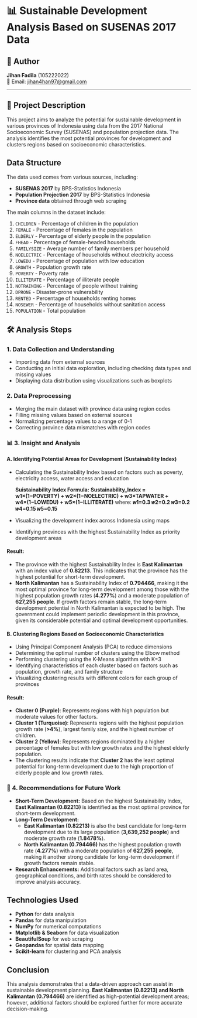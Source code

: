 # 📊 Sustainable Development Analysis Based on SUSENAS 2017 Data

## 👥 Author   
**Jihan Fadila** (105222022)  
📧 Email: jihan4han97@gmail.com

---

## 📌 Project Description
This project aims to analyze the potential for sustainable development in various provinces of Indonesia using data from the 2017 National Socioeconomic Survey (SUSENAS) and population projection data. The analysis identifies the most potential provinces for development and clusters regions based on socioeconomic characteristics.

## Data Structure
The data used comes from various sources, including:
- **SUSENAS 2017** by BPS-Statistics Indonesia
- **Population Projection 2017** by BPS-Statistics Indonesia
- **Province data** obtained through web scraping

The main columns in the dataset include:

1. `CHILDREN` - Percentage of children in the population
2. `FEMALE` - Percentage of females in the population
3. `ELDERLY` - Percentage of elderly people in the population
4. `FHEAD` - Percentage of female-headed households
5. `FAMILYSIZE` - Average number of family members per household
6. `NOELECTRIC` - Percentage of households without electricity access
7. `LOWEDU` - Percentage of population with low education
8. `GROWTH` - Population growth rate
9. `POVERTY` - Poverty rate
10. `ILLITERATE` - Percentage of illiterate people
11. `NOTRAINING` - Percentage of people without training
12. `DPRONE` - Disaster-prone vulnerability
13. `RENTED` - Percentage of households renting homes
14. `NOSEWER` - Percentage of households without sanitation access
15. `POPULATION` - Total population

## 🛠 Analysis Steps

### 1. Data Collection and Understanding
- Importing data from external sources
- Conducting an initial data exploration, including checking data types and missing values
- Displaying data distribution using visualizations such as boxplots

### 2. Data Preprocessing
- Merging the main dataset with province data using region codes
- Filling missing values based on external sources
- Normalizing percentage values to a range of 0-1
- Correcting province data mismatches with region codes

### 📊 3. Insight and Analysis
#### **A. Identifying Potential Areas for Development (Sustainability Index)**
- Calculating the Sustainability Index based on factors such as poverty, electricity access, water access and education

  **Suistainability Index Formula:**
  **Sustainability_Index = w1×(1−POVERTY) + w2×(1−NOELECTRIC) + w3×TAPWATER + w4×(1−LOWEDU) + w5×(1−ILLITERATE)**
  where:
  **𝑤1=0.3
  𝑤2=0.2
  𝑤3=0.2
  𝑤4=0.15
  𝑤5=0.15**
  
- Visualizing the development index across Indonesia using maps
- Identifying provinces with the highest Sustainability Index as priority development areas

#### **Result:**
- The province with the highest Sustainability Index is **East Kalimantan** with an index value of **0.82213**. This indicates that the province has the highest potential for short-term development.
- **North Kalimantan** has a Sustainability Index of **0.794466**, making it the most optimal province for long-term development among those with the highest population growth rates (**4.277%**) and a moderate population of **627,255 people**. If growth factors remain stable, the long-term development potential in North Kalimantan is expected to be high. The government could implement periodic development in this province, given its considerable potential and optimal development opportunities.

#### **B. Clustering Regions Based on Socioeconomic Characteristics**
- Using Principal Component Analysis (PCA) to reduce dimensions
- Determining the optimal number of clusters using the Elbow method
- Performing clustering using the K-Means algorithm with K=3
- Identifying characteristics of each cluster based on factors such as population, growth rate, and family structure
- Visualizing clustering results with different colors for each group of provinces

#### **Result:**
- **Cluster 0 (Purple)**: Represents regions with high population but moderate values for other factors.
- **Cluster 1 (Turquoise)**: Represents regions with the highest population growth rate (**>4%**), largest family size, and the highest number of children.
- **Cluster 2 (Yellow)**: Represents regions dominated by a higher percentage of females but with low growth rates and the highest elderly population.
- The clustering results indicate that **Cluster 2** has the least optimal potential for long-term development due to the high proportion of elderly people and low growth rates.

### 🎯 4. Recommendations for Future Work
- **Short-Term Development:** Based on the highest Sustainability Index, **East Kalimantan (0.82213)** is identified as the most optimal province for short-term development.
- **Long-Term Development:**
  - **East Kalimantan (0.82213)** is also the best candidate for long-term development due to its large population (**3,639,252 people**) and moderate growth rate (**1.8478%**).
  - **North Kalimantan (0.794466)** has the highest population growth rate (**4.277%**) with a moderate population of **627,255 people**, making it another strong candidate for long-term development if growth factors remain stable.
- **Research Enhancements:** Additional factors such as land area, geographical conditions, and birth rates should be considered to improve analysis accuracy.

## Technologies Used
- **Python** for data analysis
- **Pandas** for data manipulation
- **NumPy** for numerical computations
- **Matplotlib & Seaborn** for data visualization
- **BeautifulSoup** for web scraping
- **Geopandas** for spatial data mapping
- **Scikit-learn** for clustering and PCA analysis

## Conclusion
This analysis demonstrates that a data-driven approach can assist in sustainable development planning. **East Kalimantan (0.82213) and North Kalimantan (0.794466)** are identified as high-potential development areas; however, additional factors should be explored further for more accurate decision-making.
